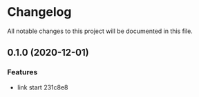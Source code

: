# Changelog
All notable changes to this project will be documented in this file.

## 0.1.0 (2020-12-01)


### Features

* link start 231c8e8

